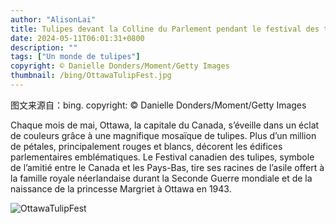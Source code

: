 ```yaml
---
author: "AlisonLai"
title: Tulipes devant la Colline du Parlement pendant le festival des tulipes, Ottawa (© Danielle Donders/Moment/Getty Images)
date: 2024-05-11T06:01:31+0800
description: ""
tags: ["Un monde de tulipes"]
copyright: © Danielle Donders/Moment/Getty Images
thumbnail: /bing/OttawaTulipFest.jpg
---
```

图文来源自：bing.  copyright: © Danielle Donders/Moment/Getty Images

Chaque mois de mai, Ottawa, la capitale du Canada, s’éveille dans un éclat de couleurs grâce à une magnifique mosaïque de tulipes. Plus d’un million de pétales, principalement rouges et blancs, décorent les édifices parlementaires emblématiques. Le Festival canadien des tulipes, symbole de l’amitié entre le Canada et les Pays-Bas, tire ses racines de l’asile offert à la famille royale néerlandaise durant la Seconde Guerre mondiale et de la naissance de la princesse Margriet à Ottawa en 1943.

![OttawaTulipFest](/bing/OttawaTulipFest.jpg)
